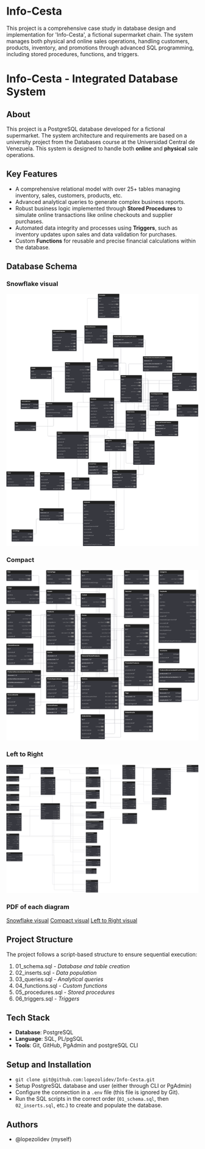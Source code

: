 # Info-Cesta
This project is a comprehensive case study in database design and implementation for 'Info-Cesta', a fictional supermarket chain. The system manages both physical and online sales operations, handling customers, products, inventory, and promotions through advanced SQL programming, including stored procedures, functions, and triggers.
# Info-Cesta - Integrated Database System
## About
This project is a PostgreSQL database developed for a fictional supermarket. The system architecture and requirements are based on a university project from the Databases course at the Universidad Central de Venezuela. This system is designed to handle both **online** and **physical** sale operations. 
## Key Features
- A comprehensive relational model with over 25+ tables managing inventory, sales, customers, products, etc.
- Advanced analytical queries to generate complex business reports.
- Robust business logic implemented through **Stored Procedures** to simulate online transactions like online checkouts and supplier purchases.
- Automated data integrity and processes using **Triggers**, such as inventory updates upon sales and data validation for purchases.
- Custom **Functions** for reusable and precise financial calculations within the database.
## Database Schema
### Snowflake visual
![grocerlytics_diagram_snowflake](imgs/grocerlyticsDB_SnowflakeSVG.svg)
### Compact
![grocerlytics_diagram_compact](imgs/grocerlyticsDB_compactSVG.svg)
### Left to Right
![grocerlytics_diagram_compact](imgs/grocerlytics_LefttoRightSVG.svg)
### PDF of each diagram
[Snowflake visual](pdfs/grocerlyticsDB_Snowflake.pdf)
[Compact visual](pdfs/grocerlyticsDB_compact.pdf)
[Left to Right visual](pdfs/grocerlyticsDB_LefttoRight.pdf)
## Project Structure 
The project follows a script-based structure to ensure sequential execution: 
 1. 01_schema.sql - *Database and table creation*
 2. 02_inserts.sql - *Data population*
 3. 03_queries.sql - *Analytical queries*
 4. 04_functions.sql - *Custom functions*
 5. 05_procedures.sql - *Stored procedures*
 6. 06_triggers.sql - *Triggers*
## Tech Stack
- **Database**: PostgreSQL
- **Language**: SQL, PL/pgSQL
- **Tools**: Git, GitHub, PgAdmin and postgreSQL CLI
## Setup and Installation
- `git clone git@github.com:lopezolidev/Info-Cesta.git`
- Setup PostgreSQL database and user (either through CLI or PgAdmin)
- Configure the connection in a `.env` file (this file is ignored by Git).
- Run the SQL scripts in the correct order (`01_schema.sql`, then `02_inserts.sql`, etc.) to create and populate the database.
## Authors
- @lopezolidev (myself)
